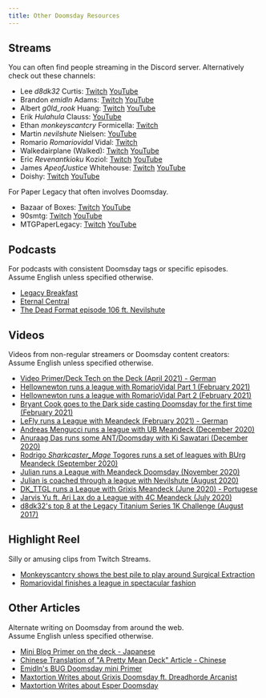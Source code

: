 ```yaml
---
title: Other Doomsday Resources
---
```


## Streams

You can often find people streaming in the Discord server. Alternatively check
out these channels:

- Lee *d8dk32* Curtis:
  [Twitch](https://www.twitch.tv/ddftguy)
  [YouTube](https://www.youtube.com/channel/UCD0Os6qvXicEZl6gJ_xPXGw)
- Brandon *emidln* Adams:
  [Twitch](https://www.twitch.tv/adam4300)
  [YouTube](https://www.youtube.com/channel/UCaUTfix3JtYYwpLHBSFunIw)
- Albert *g0ld_rook* Huang:
  [Twitch](https://www.twitch.tv/g0ld_rook)
  [YouTube](https://www.youtube.com/channel/UC5uCLmqksd7KrHdKa6Gxmaw)
- Erik *Hulahula* Clauss:
  [YouTube](https://www.youtube.com/channel/UC8jP7pO-rpfhn0_Bg7CIp2w)
- Ethan *monkeyscantcry* Formicella:
  [Twitch](https://www.twitch.tv/monkeyscantcry)
- Martin *nevilshute* Nielsen:
  [YouTube](https://www.youtube.com/channel/UC96xkSiGHqjAa_dfnf46NtQ)
- Romario *Romariovidal* Vidal:
  [Twitch](https://www.twitch.tv/romariovidal)
- Walkedairplane (Walked):
  [Twitch](https://www.twitch.tv/walkedairplane)
  [YouTube](https://www.youtube.com/user/walkedairplane)
- Eric *Revenantkioku* Koziol:
  [Twitch](https://www.twitch.tv/revenantkioku)
  [YouTube](https://www.youtube.com/user/revenantkioku)
- James *ApeofJustice* Whitehouse:
  [Twitch](https://www.twitch.tv/apeofjustice)
  [YouTube](https://www.youtube.com/channel/UCx_K-oTEpDPJRhPtiP3WjKw)
- Doishy:
  [Twitch](https://www.twitch.tv/doishy)
  [YouTube](https://www.youtube.com/channel/UC_sW93YGx7piZSIRakTnkrA)

For Paper Legacy that often involves Doomsday.

- Bazaar of Boxes:
  [Twitch](https://twitch.tv/bazaarofboxes)
  [YouTube](https://www.youtube.com/channel/UCJAh1KrKva2ThdY2OSs1-Rw)
- 90smtg:
  [Twitch](https://twitch.tv/90sMTG)
  [YouTube](https://www.youtube.com/c/90sMTG/featured)
- MTGPaperLegacy:
  [Twitch](https://www.twitch.tv/mtgpaperlegacy)
  [YouTube](https://www.youtube.com/channel/UCLn5vm9flyrHeds_uUKBEew)

## Podcasts

For podcasts with consistent Doomsday tags or specific episodes.  
Assume English unless specified otherwise.

- [Legacy Breakfast](https://legacy-breakfast.com/tag/doomsday/)
- [Eternal Central](https://www.eternalcentral.com/tag/doomsday/)
- [The Dead Format episode 106 ft. Nevilshute](https://soundcloud.com/the-dead-format/episode-106-doomsday-with-nevilshute-martin-nielsen)

## Videos

Videos from non-regular streamers or Doomsday content creators:  
Assume English unless specified otherwise.

- [Video Primer/Deck Tech on the Deck (April 2021) - German](https://www.youtube.com/watch?v=R76tj2vwp34)
- [Hellownewton runs a league with RomarioVidal Part 1 (February 2021)](https://www.youtube.com/watch?v=VhzUCmILgj8&ab_channel=hello_newton)
- [Hellownewton runs a league with RomarioVidal Part 2 (February 2021)](https://www.youtube.com/watch?v=9KzxwRH0vbo&ab_channel=hello_newton)
- [Bryant Cook goes to the Dark side casting Doomsday for the first time (February 2021)](https://youtu.be/h1euGB8hQFM)
- [LeFly runs a League with Meandeck (February 2021) - German](https://www.youtube.com/watch?v=pkpixIywm1w)
- [Andreas Mengucci runs a league with UB Meandeck (December 2020)](https://www.youtube.com/watch?v=8HlIvDf7iDg)
- [Anuraag Das runs some ANT/Doomsday with Ki Sawatari (December 2020)](https://www.youtube.com/watch?v=u-kyFx2VJ0c)
- [Rodrigo *Sharkcaster_Mage* Togores runs a set of leagues with BUrg Meandeck (September 2020)](https://www.youtube.com/playlist?list=PLowHzeuy7CRM8N34LB8Oc0XGCLIxB3Q3z)
- [Julian runs a League with Meandeck Doomsday (November 2020)](https://www.youtube.com/watch?v=xbrEBHtF1Cs&t=4s)
- [Julian is coached through a league with Nevilshute (August 2020)](https://www.youtube.com/watch?v=JDEXkRw679w)
- [DK_TTGL runs a League with Grixis Meandeck (June 2020) - Portugese](https://www.youtube.com/watch?v=eMgfFlx0_10)
- [Jarvis Yu ft. Ari Lax do a League with 4C Meandeck (July 2020)](https://www.youtube.com/watch?v=mn4GYFoVrRA)
- [d8dk32's top 8 at the Legacy Titanium Series 1K Challenge (August 2017)](https://www.youtube.com/watch?v=VmmR_3pG0Rs&t=38m3s)

## Highlight Reel

Silly or amusing clips from Twitch Streams.

- [Monkeyscantcry shows the best pile to play around Surgical Extraction](https://www.twitch.tv/videos/564975441)
- [Romariovidal finishes a league in spectacular fashion](https://www.twitch.tv/videos/698945172)

## Other Articles

Alternate writing on Doomsday from around the web.  
Assume English unless specified otherwise.

- [Mini Blog Primer on the deck - Japanese](https://note.com/nao_ddft/n/ne45e19d345f9#xbjjD)
- [Chinese Translation of "A Pretty Mean Deck" Article - Chinese](https://mp.weixin.qq.com/s?__biz=MzI5NjQzMzkyNA==&mid=2247485372&idx=1&sn=a1f902cbc2bfad9114d0c914f5956179)
- [Emidln's BUG Doomsday mini Primer](https://gist.github.com/emidln/5241e81d32c05188c7ef613e18614925)
- [Maxtortion Writes about Grixis Doomsday ft. Dreadhorde Arcanist](https://minmaxblog.com/nostradamus/)
- [Maxtortion Writes about Esper Doomsday](https://minmaxblog.com/max-shows-off-esper-doomsday/)
